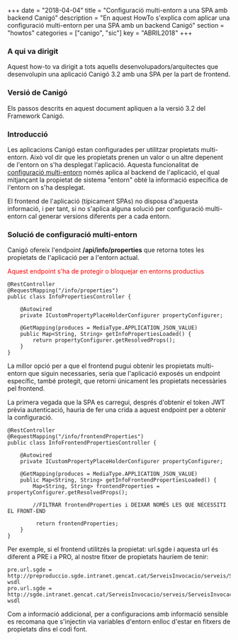 +++
date = "2018-04-04"
title = "Configuració multi-entorn a una SPA amb backend Canigó"
description = "En aquest HowTo s'explica com aplicar una configuració multi-entorn per una SPA amb un backend Canigó"
section = "howtos"
categories = ["canigo", "sic"]
key = "ABRIL2018"
+++

### A qui va dirigit

Aquest how-to va dirigit a tots aquells desenvolupadors/arquitectes que desenvolupin una aplicació Canigó 3.2 amb una SPA per la part de frontend.

### Versió de Canigó

Els passos descrits en aquest document apliquen a la versió 3.2 del Framework Canigó.

### Introducció

Les aplicacions Canigó estan configurades per utilitzar propietats multi-entorn. Això vol dir que les propietats prenen un valor o un altre depenent de l'entorn on s'ha desplegat l'aplicació.
Aquesta funcionalitat de [configuració multi-entorn](/canigo-documentacio-versions-34-core/modul-configuracio/) només aplica al backend de l'aplicació, el qual mitjançant la propietat de sistema "entorn" obté la informació específica de l'entorn on s'ha desplegat.

El frontend de l'aplicació (típicament SPAs) no disposa d'aquesta informació, i per tant, si no s'aplica alguna solució per configuració multi-entorn cal generar versions diferents per a cada entorn.

### Solució de configuració multi-entorn 

Canigó ofereix l'endpoint **/api/info/properties** que retorna totes les propietats de l'aplicació per a l'entorn actual. 

<span style="color:red">Aquest endpoint s'ha de protegir o bloquejar en entorns productius</style>

	@RestController
	@RequestMapping("/info/properties")
	public class InfoPropertiesController {

		@Autowired
		private ICustomPropertyPlaceHolderConfigurer propertyConfigurer;

		@GetMapping(produces = MediaType.APPLICATION_JSON_VALUE)
		public Map<String, String> getInfoPropertiesLoaded() {
			return propertyConfigurer.getResolvedProps();
		}
	}

La millor opció per a que el frontend pugui obtenir les propietats multi-entorn que siguin necessaries, seria que l'aplicació exposés un endpoint específic, també protegit, que retorni únicament les propietats necessàries pel frontend.

La primera vegada que la SPA es carregui, després d'obtenir el token JWT prèvia autenticació, hauria de fer una crida a aquest endpoint per a obtenir la configuració.

	@RestController
	@RequestMapping("/info/frontendProperties")
	public class InfoFrontendPropertiesController {

		@Autowired
		private ICustomPropertyPlaceHolderConfigurer propertyConfigurer;

		@GetMapping(produces = MediaType.APPLICATION_JSON_VALUE)
		public Map<String, String> getInfoFrontendPropertiesLoaded() {
			Map<String, String> frontendProperties = propertyConfigurer.getResolvedProps();

			//FILTRAR frontendProperties i DEIXAR NOMÉS LES QUE NECESSITI EL FRONT-END

			 return frontendProperties;
		}
	}
	
Per exemple, si el frontend utilitzés la propietat: url.sgde i aquesta url és diferent a PRE i a PRO, al nostre fitxer de propietats hauríem de tenir:

	pre.url.sgde = http://preproduccio.sgde.intranet.gencat.cat/ServeisInvocacio/serveis/ServeisInvocacioV2?wsdl
	pro.url.sgde = http://sgde.intranet.gencat.cat/ServeisInvocacio/serveis/ServeisInvocacioV2?wsdl
	
Com a informació addicional, per a configuracions amb informació sensible es recomana que s'injectin via variables d'entorn enlloc d'estar en fitxers de propietats dins el codi font.

